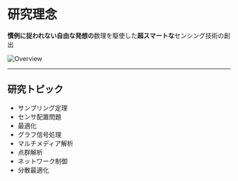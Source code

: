 # 研究理念

**慣例に捉われない自由な発想の**数理を駆使した**超スマートな**センシング技術の創出

![Overview](/images/supersmart_1-100.jpg)

---

## 研究トピック

- サンプリング定理
- センサ配置問題
- 最適化
- グラフ信号処理
- マルチメディア解析
- 点群解析
- ネットワーク制御
- 分散最適化